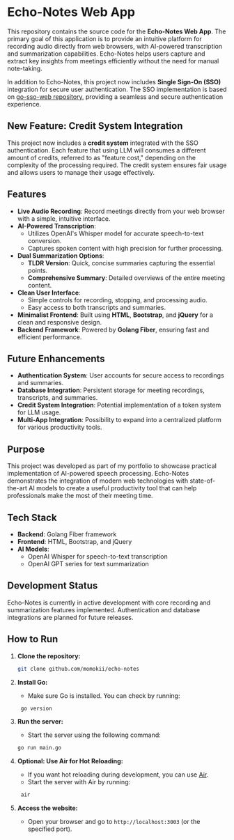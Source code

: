# Echo-Notes Web App

This repository contains the source code for the **Echo-Notes Web App**. The primary goal of this application is to provide an intuitive platform for recording audio directly from web browsers, with AI-powered transcription and summarization capabilities. Echo-Notes helps users capture and extract key insights from meetings efficiently without the need for manual note-taking.

In addition to Echo-Notes, this project now includes **Single Sign-On (SSO)** integration for secure user authentication. The SSO implementation is based on [go-sso-web repository](https://github.com/momokii/go-sso-web), providing a seamless and secure authentication experience.

## **New Feature: Credit System Integration**
This project now includes a **credit system** integrated with the SSO authentication. Each feature that using LLM will consumes a different amount of credits, referred to as "feature cost," depending on the complexity of the processing required. The credit system ensures fair usage and allows users to manage their usage effectively.

## Features

- **Live Audio Recording**: Record meetings directly from your web browser with a simple, intuitive interface.
- **AI-Powered Transcription**: 
  - Utilizes OpenAI's Whisper model for accurate speech-to-text conversion.
  - Captures spoken content with high precision for further processing.
- **Dual Summarization Options**:
  - **TLDR Version**: Quick, concise summaries capturing the essential points.
  - **Comprehensive Summary**: Detailed overviews of the entire meeting content.
- **Clean User Interface**: 
  - Simple controls for recording, stopping, and processing audio.
  - Easy access to both transcripts and summaries.
- **Minimalist Frontend**: Built using **HTML**, **Bootstrap**, and **jQuery** for a clean and responsive design.
- **Backend Framework**: Powered by **Golang Fiber**, ensuring fast and efficient performance.

## Future Enhancements

- **Authentication System**: User accounts for secure access to recordings and summaries.
- **Database Integration**: Persistent storage for meeting recordings, transcripts, and summaries.
- **Credit System Integration**: Potential implementation of a token system for LLM usage.
- **Multi-App Integration**: Possibility to expand into a centralized platform for various productivity tools.

## Purpose

This project was developed as part of my portfolio to showcase practical implementation of AI-powered speech processing. Echo-Notes demonstrates the integration of modern web technologies with state-of-the-art AI models to create a useful productivity tool that can help professionals make the most of their meeting time.

## Tech Stack

- **Backend**: Golang Fiber framework
- **Frontend**: HTML, Bootstrap, and jQuery
- **AI Models**: 
  - OpenAI Whisper for speech-to-text transcription
  - OpenAI GPT series for text summarization

## Development Status

Echo-Notes is currently in active development with core recording and summarization features implemented. Authentication and database integrations are planned for future releases.


## How to Run

1. **Clone the repository:**
   ```bash
   git clone github.com/momokii/echo-notes
   ```

2. **Install Go:**
   - Make sure Go is installed. You can check by running:
    ```bash
     go version
     ```

3. **Run the server:**
     - Start the server using the following command:
     ```bash
     go run main.go
     ```

4. **Optional: Use Air for Hot Reloading:**
     - If you want hot reloading during development, you can use [Air](https://github.com/cosmtrek/air).
   - Start the server with Air by running:
    ```bash
     air
     ```

5. **Access the website:**
     - Open your browser and go to `http://localhost:3003` (or the specified port).
